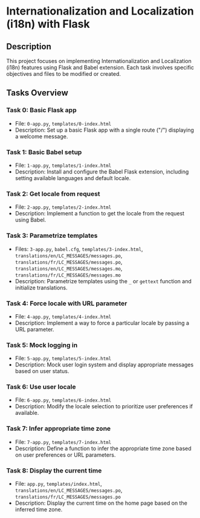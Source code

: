 # Internationalization and Localization (i18n) with Flask

## Description

This project focuses on implementing Internationalization and Localization (i18n) features using Flask and Babel extension. Each task involves specific objectives and files to be modified or created.

## Tasks Overview

### Task 0: Basic Flask app

- File: `0-app.py`, `templates/0-index.html`
- Description: Set up a basic Flask app with a single route ("/") displaying a welcome message.

### Task 1: Basic Babel setup

- File: `1-app.py`, `templates/1-index.html`
- Description: Install and configure the Babel Flask extension, including setting available languages and default locale.

### Task 2: Get locale from request

- File: `2-app.py`, `templates/2-index.html`
- Description: Implement a function to get the locale from the request using Babel.

### Task 3: Parametrize templates

- Files: `3-app.py`, `babel.cfg`, `templates/3-index.html`, `translations/en/LC_MESSAGES/messages.po`, `translations/fr/LC_MESSAGES/messages.po`, `translations/en/LC_MESSAGES/messages.mo`, `translations/fr/LC_MESSAGES/messages.mo`
- Description: Parametrize templates using the `_` or `gettext` function and initialize translations.

### Task 4: Force locale with URL parameter

- File: `4-app.py`, `templates/4-index.html`
- Description: Implement a way to force a particular locale by passing a URL parameter.

### Task 5: Mock logging in

- File: `5-app.py`, `templates/5-index.html`
- Description: Mock user login system and display appropriate messages based on user status.

### Task 6: Use user locale

- File: `6-app.py`, `templates/6-index.html`
- Description: Modify the locale selection to prioritize user preferences if available.

### Task 7: Infer appropriate time zone

- File: `7-app.py`, `templates/7-index.html`
- Description: Define a function to infer the appropriate time zone based on user preferences or URL parameters.

### Task 8: Display the current time

- File: `app.py`, `templates/index.html`, `translations/en/LC_MESSAGES/messages.po`, `translations/fr/LC_MESSAGES/messages.po`
- Description: Display the current time on the home page based on the inferred time zone.
